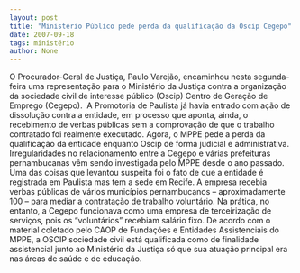 ```yaml
---
layout: post
title: "Ministério Público pede perda da qualificação da Oscip Cegepo"
date: 2007-09-18
tags: ministério
author: None
---
```

O Procurador-Geral de Justi&ccedil;a, Paulo Varej&atilde;o, encaminhou nesta segunda-feira uma representa&ccedil;&atilde;o para o Minist&eacute;rio da Justi&ccedil;a contra a organiza&ccedil;&atilde;o da sociedade civil de interesse p&uacute;blico (Oscip) Centro de Gera&ccedil;&atilde;o de Emprego (Cegepo).&nbsp; A Promotoria de Paulista j&aacute; havia entrado com a&ccedil;&atilde;o de dissolu&ccedil;&atilde;o contra a entidade, em processo que aponta, ainda, o recebimento de verbas p&uacute;blicas sem a comprova&ccedil;&atilde;o de que o trabalho contratado foi realmente executado.
Agora, o MPPE pede a perda da qualifica&ccedil;&atilde;o da entidade enquanto Oscip de forma judicial e administrativa. 
Irregularidades no relacionamento entre a Cegepo e v&aacute;rias prefeituras pernambucanas v&ecirc;m sendo investigada pelo MPPE desde o ano passado. 
Uma das coisas que levantou suspeita foi o fato de que a entidade &eacute; registrada em Paulista mas tem a sede em Recife. 
A empresa recebia verbas p&uacute;blicas de v&aacute;rios munic&iacute;pios pernambucanos &ndash; aproximadamente 100 &ndash; para mediar a contrata&ccedil;&atilde;o de trabalho volunt&aacute;rio.
Na pr&aacute;tica, no entanto, a Cegepo funcionava como uma empresa de terceiriza&ccedil;&atilde;o de servi&ccedil;os, pois os &ldquo;volunt&aacute;rios&rdquo; recebiam sal&aacute;rio fixo. 
De acordo com o material coletado pelo CAOP de Funda&ccedil;&otilde;es e Entidades Assistenciais do MPPE, a OSCIP sociedade civil est&aacute; qualificada como de finalidade assistencial junto ao Minist&eacute;rio da Justi&ccedil;a s&oacute; que sua atua&ccedil;&atilde;o principal era nas &aacute;reas de sa&uacute;de e de educa&ccedil;&atilde;o. 